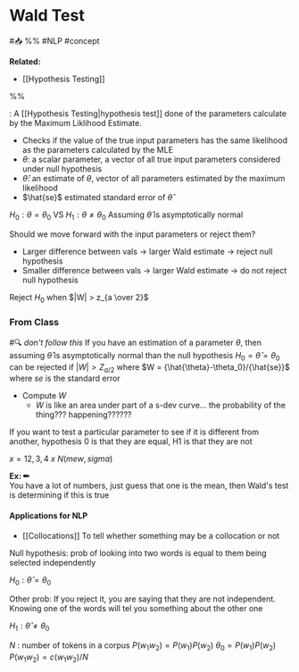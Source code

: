 # Wald Test
#📥 
%%
#NLP
#concept

**Related:**
-  [[Hypothesis Testing]]

%%

: A [[Hypothesis Testing|hypothesis test]] done of the parameters calculate by the Maximum Liklihood Estimate.
- Checks if the value of the true input parameters has the same likelihood as the parameters calculated by the MLE
- $\theta$: a scalar parameter, a vector of all true input parameters considered under null hypothesis
- $\hat{\theta}$: an estimate of $\theta$, vector of all parameters estimated by the maximum likelihood
- $\hat{se}$ estimated standard error of $\hat{\theta}$

$H_0 : \theta = \theta_0$ VS $H_1 : \theta \ne \theta_0$ 
Assuming $\hat\theta$ is asymptotically normal

Should we move forward with the input parameters or reject them?
- Larger difference between vals -> larger Wald estimate -> reject null hypothesis
- Smaller difference between vals -> larger Wald estimate -> do not reject null hypothesis

Reject $H_0$ when $|W| > z_{a \over 2}$


### From Class
#🔍 *don't follow this*
If you have an estimation of a parameter $\theta$, then assuming $\hat{\theta}$ is asymptotically normal than the null hypothesis $H_0 = \hat{\theta} = \theta_0$ can be rejected if $|W| > Z_{a/2}$ where $W = {\hat{\theta}-\theta_0}/{\hat{se}}$ where $se$ is the standard error 

- Compute $W$
	- $W$ is like an area under part of a s-dev curve... the probability of the thing??? happening??????

If you want to test a particular parameter to see if it is different from another, hypothesis 0 is that they are equal, H1 is that they are not

$x = {12, 3, 4}$
$x ~ N(mew, sigma)$

**Ex: ✏**  
You have a lot of numbers, just guess that one is the mean, then Wald's test is determining if this is true

#### Applications for NLP
- [[Collocations]]
To tell whether something may be a collocation or not 

Null hypothesis: prob of looking into two words is equal to them being selected independently

$H_0 : \hat{\theta} = \theta_0$ 

Other prob: If you reject it, you are saying that they are not independent. Knowing one of the words will tel you something about the other one

$H_1 : \hat{\theta} \ne \theta_0$

$N$ : number of tokens in a corpus 
$P(w_1 w_2) = P(w_1)P(w_2)$
$\theta_0 = P(w_1)P(w_2)$
$P(w_1 w_2) = {c(w_1 w_2)}/{N}$

